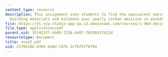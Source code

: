 ```yaml
---
content_type: resource
description: This assignment asks students to find the equivalent emissions due to
  building materials and estimate your yearly carbon emission in pounds of CO2.
file: https://ol-ocw-studio-app-qa.s3.amazonaws.com/courses/1-964-design-for-sustainability-fall-2006/2370530b63840a8df47e2cf8757f6794_assn2.pdf
file_type: application/pdf
parent_uid: 357423f7-bb89-7258-6407-76289337423d
resourcetype: Document
title: assn2.pdf
uid: 2370530b-6384-0a8d-f47e-2cf8757f6794
---
```

